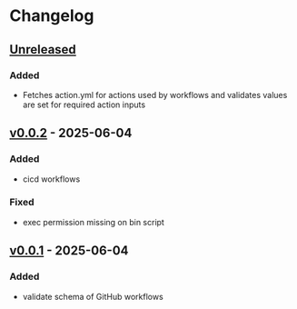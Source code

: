 # Changelog

## [Unreleased]

### Added

- Fetches action.yml for actions used by workflows and validates values are
  set for required action inputs

## [v0.0.2] - 2025-06-04

### Added

- cicd workflows

### Fixed

- exec permission missing on bin script

## [v0.0.1] - 2025-06-04

### Added

- validate schema of GitHub workflows

[Unreleased]: https://github.com/eighty4/model-t/compare/v0.0.2...HEAD
[v0.0.2]: https://github.com/eighty4/model-t/compare/v0.0.1...v0.0.2
[v0.0.1]: https://github.com/eighty4/model-t/releases/tag/v0.0.1
